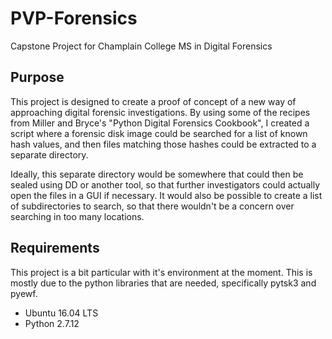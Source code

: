 # PVP-Forensics
Capstone Project for Champlain College MS in Digital Forensics

## Purpose
This project is designed to create a proof of concept of a new way of approaching digital forensic investigations. By using some of the recipes from Miller and Bryce's "Python Digital Forensics Cookbook", I created a script where a forensic disk image could be searched for a list of known hash values, and then files matching those hashes could be extracted to a separate directory.

Ideally, this separate directory would be somewhere that could then be sealed using DD or another tool, so that further investigators could actually open the files in a GUI if necessary. It would also be possible to create a list of subdirectories to search, so that there wouldn't be a concern over searching in too many locations.

## Requirements
This project is a bit particular with it's environment at the moment. This is mostly due to the python libraries that are needed, specifically pytsk3 and pyewf.

* Ubuntu 16.04 LTS
* Python 2.7.12
